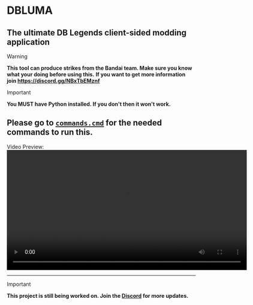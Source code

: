 # DBLUMA
## The ultimate DB Legends client-sided modding application

> [!WARNING]
>
> **This tool can produce strikes from the Bandai team. Make sure you know what your doing before using this.**
> **If you want to get more information join https://discord.gg/NBxTbEMznf**

> [!IMPORTANT]
>
> **You MUST have Python installed. If you don't then it won't work.**

**Please go to [`commands.cmd`](https://github.com/remnatt/DBLUMA/blob/main/web-source/commands.cmd) for the needed commands to run this.**
----
Video Preview:
<video controls width="640">
  <source src="media/preview.webm" type="video/webm">
  Your browser does not support the video tag. Please go to the '/media' folder and watch it there.
</video>

---


> [!IMPORTANT]
>
> **This project is still being worked on. Join the [Discord](https://discord.gg/NBxTbEMznf) for more updates.**
